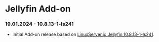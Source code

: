 # Jellyfin Add-on

### 19.01.2024 - 10.8.13-1-ls241
  - Initial Add-on release based on [LinuxServer.io Jellyfin 10.8.13-1-ls241](https://github.com/linuxserver/docker-sonarr/releases/tag/10.8.13-1-ls241).
